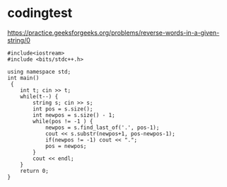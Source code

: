 # codingtest

https://practice.geeksforgeeks.org/problems/reverse-words-in-a-given-string/0

```
#include<iostream>
#include <bits/stdc++.h>

using namespace std;
int main()
 {
	int t; cin >> t;
	while(t--) {
		string s; cin >> s;
		int pos = s.size();
		int newpos = s.size() - 1;
		while(pos != -1 ) {
			newpos = s.find_last_of('.', pos-1);
			cout << s.substr(newpos+1, pos-newpos-1);
			if(newpos != -1) cout << ".";
			pos = newpos;
		}
	  	cout << endl;
	}
	return 0;
}
```
